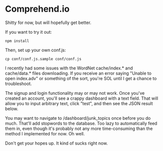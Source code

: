 Comprehend.io
=============

Shitty for now, but will hopefully get better.

If you want to try it out:

    npm install

Then, set up your own conf.js:

    cp conf/conf.js.sample conf/conf.js

I recently had some issues with the WordNet cache/index.* and cache/data.* files downloading. If you receive an error saying "Unable to open index.adv" or something of the sort, you're SOL until I get a chance to troubleshoot.

The signup and login functionality may or may not work. Once you've created an account, you'll see a crappy dashboard with a text field. That will allow you to input arbitrary text, click "test", and then see the JSON result below. 

You may want to navigate to /dashboard/junk_topics once before you do much. That'll add stopwords to the database. Too lazy to automatically feed them in, even though it's probably not any more time-consuming than the method I implemented for now. Oh well.

Don't get your hopes up. It kind of sucks right now.
